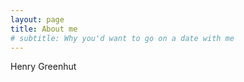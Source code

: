 ```yaml
---
layout: page
title: About me
# subtitle: Why you'd want to go on a date with me
---
```


Henry Greenhut